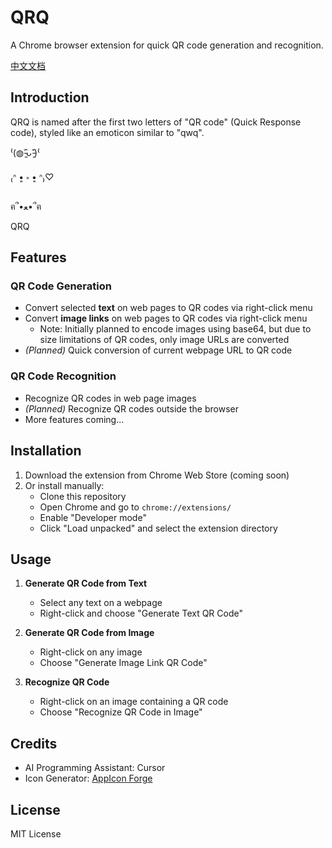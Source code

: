 # QRQ

A Chrome browser extension for quick QR code generation and recognition.

[中文文档](README.zh.md)

## Introduction

QRQ is named after the first two letters of "QR code" (Quick Response code), styled like an emoticon similar to "qwq".

⁽(◍˃̵͈̑ᴗ˂̵͈̑)⁽

₍ᐢ •͈ ༝ •͈ ᐢ₎♡

ฅ՞•ﻌ•՞ฅ

QRQ

## Features

### QR Code Generation
- Convert selected **text** on web pages to QR codes via right-click menu
- Convert **image links** on web pages to QR codes via right-click menu
  - Note: Initially planned to encode images using base64, but due to size limitations of QR codes, only image URLs are converted
- *(Planned)* Quick conversion of current webpage URL to QR code

### QR Code Recognition
- Recognize QR codes in web page images
- *(Planned)* Recognize QR codes outside the browser
- More features coming...

## Installation

1. Download the extension from Chrome Web Store (coming soon)
2. Or install manually:
   - Clone this repository
   - Open Chrome and go to `chrome://extensions/`
   - Enable "Developer mode"
   - Click "Load unpacked" and select the extension directory

## Usage

1. **Generate QR Code from Text**
   - Select any text on a webpage
   - Right-click and choose "Generate Text QR Code"

2. **Generate QR Code from Image**
   - Right-click on any image
   - Choose "Generate Image Link QR Code"

3. **Recognize QR Code**
   - Right-click on an image containing a QR code
   - Choose "Recognize QR Code in Image"

## Credits

- AI Programming Assistant: Cursor
- Icon Generator: [AppIcon Forge](https://zhangyu1818.github.io/appicon-forge/)

## License

MIT License
